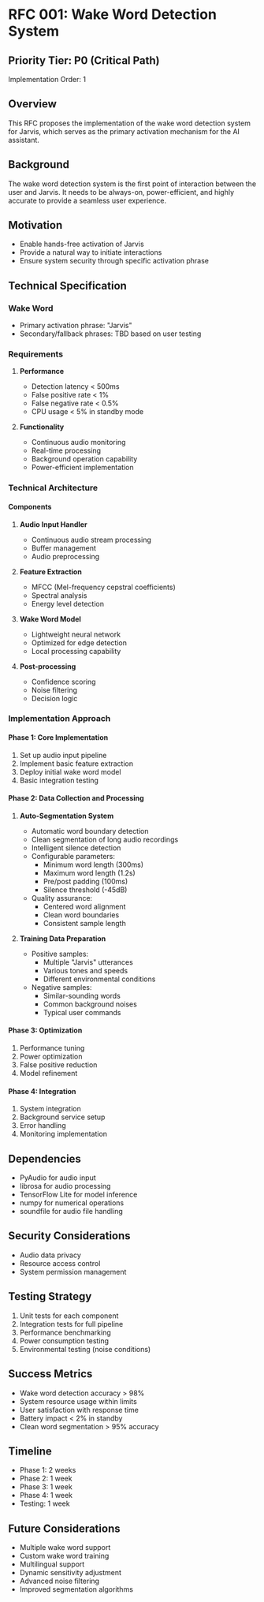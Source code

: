 # RFC 001: Wake Word Detection System

## Priority Tier: P0 (Critical Path)
Implementation Order: 1

## Overview
This RFC proposes the implementation of the wake word detection system for Jarvis, which serves as the primary activation mechanism for the AI assistant.

## Background
The wake word detection system is the first point of interaction between the user and Jarvis. It needs to be always-on, power-efficient, and highly accurate to provide a seamless user experience.

## Motivation
- Enable hands-free activation of Jarvis
- Provide a natural way to initiate interactions
- Ensure system security through specific activation phrase

## Technical Specification

### Wake Word
- Primary activation phrase: "Jarvis"
- Secondary/fallback phrases: TBD based on user testing

### Requirements
1. **Performance**
   - Detection latency < 500ms
   - False positive rate < 1%
   - False negative rate < 0.5%
   - CPU usage < 5% in standby mode

2. **Functionality**
   - Continuous audio monitoring
   - Real-time processing
   - Background operation capability
   - Power-efficient implementation

### Technical Architecture

#### Components
1. **Audio Input Handler**
   - Continuous audio stream processing
   - Buffer management
   - Audio preprocessing

2. **Feature Extraction**
   - MFCC (Mel-frequency cepstral coefficients)
   - Spectral analysis
   - Energy level detection

3. **Wake Word Model**
   - Lightweight neural network
   - Optimized for edge detection
   - Local processing capability

4. **Post-processing**
   - Confidence scoring
   - Noise filtering
   - Decision logic

### Implementation Approach

#### Phase 1: Core Implementation
1. Set up audio input pipeline
2. Implement basic feature extraction
3. Deploy initial wake word model
4. Basic integration testing

#### Phase 2: Data Collection and Processing
1. **Auto-Segmentation System**
   - Automatic word boundary detection
   - Clean segmentation of long audio recordings
   - Intelligent silence detection
   - Configurable parameters:
     - Minimum word length (300ms)
     - Maximum word length (1.2s)
     - Pre/post padding (100ms)
     - Silence threshold (-45dB)
   - Quality assurance:
     - Centered word alignment
     - Clean word boundaries
     - Consistent sample length

2. **Training Data Preparation**
   - Positive samples:
     - Multiple "Jarvis" utterances
     - Various tones and speeds
     - Different environmental conditions
   - Negative samples:
     - Similar-sounding words
     - Common background noises
     - Typical user commands

#### Phase 3: Optimization
1. Performance tuning
2. Power optimization
3. False positive reduction
4. Model refinement

#### Phase 4: Integration
1. System integration
2. Background service setup
3. Error handling
4. Monitoring implementation

## Dependencies
- PyAudio for audio input
- librosa for audio processing
- TensorFlow Lite for model inference
- numpy for numerical operations
- soundfile for audio file handling

## Security Considerations
- Audio data privacy
- Resource access control
- System permission management

## Testing Strategy
1. Unit tests for each component
2. Integration tests for full pipeline
3. Performance benchmarking
4. Power consumption testing
5. Environmental testing (noise conditions)

## Success Metrics
- Wake word detection accuracy > 98%
- System resource usage within limits
- User satisfaction with response time
- Battery impact < 2% in standby
- Clean word segmentation > 95% accuracy

## Timeline
- Phase 1: 2 weeks
- Phase 2: 1 week
- Phase 3: 1 week
- Phase 4: 1 week
- Testing: 1 week

## Future Considerations
- Multiple wake word support
- Custom wake word training
- Multilingual support
- Dynamic sensitivity adjustment
- Advanced noise filtering
- Improved segmentation algorithms 